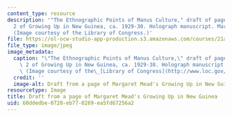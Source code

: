```yaml
---
content_type: resource
description: '"The Ethnographic Points of Manus Culture," draft of page from Appendix
  2 of Growing Up in New Guinea, ca. 1929-30. Holograph manuscript. Margaret Mead.
  (Image courtesy of the Library of Congress.)'
file: https://ol-ocw-studio-app-production.s3.amazonaws.com/courses/21a-112-seminar-in-ethnography-and-fieldwork-spring-2008/60ddedbe0720eb770269ea5fd67256a2_21a-112s08.jpg
file_type: image/jpeg
image_metadata:
  caption: "\"The Ethnographic Points of Manus Culture,\" draft of page from Appendix\
    \ 2 of Growing Up in New Guinea, ca. 1929-30. Holograph manuscript. Margaret Mead.\
    \ (Image courtesy of the\_[Library of Congress](http://www.loc.gov/).)"
  credit: ''
  image-alt: Draft from a page of Margaret Mead's Growing Up in New Guinea.
resourcetype: Image
title: Draft from a page of Margaret Mead's Growing Up in New Guinea
uid: 60ddedbe-0720-eb77-0269-ea5fd67256a2
---
```

